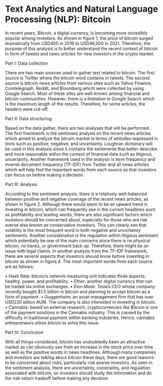 # Text Analytics and Natural Language Processing (NLP): Bitcoin

In recent years, Bitcoin, a digital currency, is becoming more incredibly popular among investors. As shown in figure 1, the price of bitcoin surged dramatically from USD400 in 2016 to USD46,500 in 2021. Therefore, the purpose of this analysis is to better understand the recent context of bitcoin in form of tweets and news articles for new investors in the crypto market.

Part I: Data collection 

There are two main sources used to gather text related to bitcoin. The first source is Twitter where the bitcoin word contains in tweets. The second source is bitcoin news articles from various sites such as Yahoo Finance, Cointelegraph, Reddit, and Bloomberg which were collected by using Google Search. Most of these sites are well-known among financial and bitcoin communities. However, there is a limitation in Google Search which is the maximum length of the results. Therefore, for some articles, the headers were cut-off.

Part II: Data structuring

Based on the data gather, there are two analyses that will be performed. The first framework is the sentiment analysis on the recent news articles which aimed to analyze the bitcoin market in terms of attitudes expressed in texts such as positive, negative, and uncertainty. Loughran dictionary will be used in this analysis since it contains the sentiments that better describe and more reasonable within the context of financial data such as litigious, uncertainty. Another framework used in the analysis is term frequency and inverse document frequency (TF-IDF) from Twitter and all news articles which will help find the important words from each source so that investors can focus on before making a decision.

Part III: Analysis

According to the sentiment analysis, there is a relatively well-balanced between positive and negative coverage of the recent news articles, as shown in figure 2. Although there would seem to be an upward trend in investing in bitcoin, which can frequently see in the current headlines such as profitability and leading words, there are also significant factors which investors should be concerned about, especially for those who are risk averse also known as conservative investors. This can clearly see that volatility is the most frequent word in both negative and uncertainty sentiments. Another consideration is the regulation within litigious sentiment which potentially be one of the main concerns since there is no physical bitcoin, no banks, or government back up. Therefore, there might be an issue with legal claims.
In another analysis from the TF-IDF framework, there are several aspects that investors should know before investing in bitcoin as shown in figure 4. The most important words from each source are as follows:

•	Hash Rate: bitcoin’s network measuring unit indicates three aspects; healthy, power, and profitability. 
•	Ether: another digital currency that can be traded via online exchanges.
•	Elon Musk: Tesla’s CEO whose company recently bought $1.5 billion in bitcoin and planning to accept bitcoin as a form of payment. 
•	Guggenheim: an asset management firm that has over USD230 billion AUM. The company is also interested in investing in bitcoin.
•	Cannabis: based on external research, cryptocurrencies like Bitcoin is one of the payment solutions in the Cannabis industry. This is caused by the difficulty in traditional payment within banking industries. Hence, cannabis entrepreneurs utilize bitcoin to solve this issue.

Part IV: Conclusion

With all things considered, bitcoin has undoubtedly been an attractive market as can obviously see from an increase in the stock price over time as well as the positive words in news headlines. Although many companies and investors are talking about bitcoin these days, there are good reasons to be concerned about risks, particularly risk averse investors. As seen in the sentiment analysis, there are uncertainty, constraints, and regulation associated with bitcoin, so investors should study the information and do the risk-return tradeoff before making any decision.
